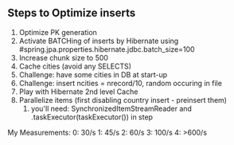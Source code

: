## Steps to Optimize inserts
1. Optimize PK generation
2. Activate BATCHing of inserts by Hibernate using #spring.jpa.properties.hibernate.jdbc.batch_size=100
3. Increase chunk size to 500
4. Cache cities (avoid any SELECTS)
5. Challenge: have some cities in DB at start-up
6. Challenge: insert ncities = nrecord/10, random occuring in file
7. Play with Hibernate 2nd level Cache
8. Parallelize items (first disabling country insert - preinsert them)
   1. you'll need: SynchronizedItemStreamReader and .taskExecutor(taskExecutor()) in step

My Measurements:
0: 30/s
1: 45/s
2: 60/s
3: 100/s
4: >600/s